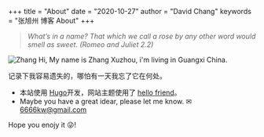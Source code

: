 +++
title = "About"
date = "2020-10-27"
author = "David Chang"
keywords = "张旭州 博客 About"
+++
  
  




  
> *What’s in a name? That which we call a rose by any other word would smell as sweet. (Romeo and Juliet 2.2)* 
  


![Zhang](/logo.svg) 
Hi, My name is Zhang Xuzhou, i'm living in Guangxi China. 

记录下我容易遗失的，哪怕有一天我忘了它在何处。
  
  
  
  
 
 
  
  
- 本站使用 [Hugo](https://gohugo.io/)开发，网站主题使用了 [hello friend](https://github.com/panr/hugo-theme-hello-friend)。
- Maybe you have a great idear, please let me know.   &#9993;6666kw@gmail.com

Hope you enojy it &#128540;!
